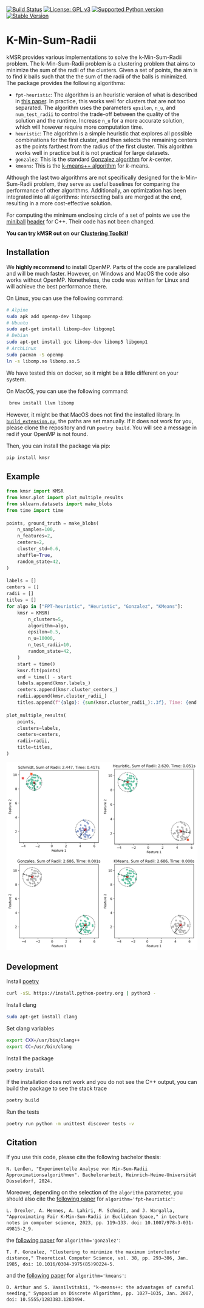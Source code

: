 [![Build Status](https://github.com/algo-hhu/k-min-sum-radii/actions/workflows/mypy-flake-test.yml/badge.svg)](https://github.com/algo-hhu/k-min-sum-radii/actions)
[![License: GPL v3](https://img.shields.io/badge/License-GPLv3-blue.svg)](https://www.gnu.org/licenses/gpl-3.0)
[![Supported Python version](https://img.shields.io/badge/python-3.9+-blue.svg)](https://www.python.org/downloads/release/python-390/)
[![Stable Version](https://img.shields.io/pypi/v/kmsr?label=stable)](https://pypi.org/project/kmsr/)

# K-Min-Sum-Radii

kMSR provides various implementations to solve the k-Min-Sum-Radii problem. The k-Min-Sum-Radii problem is a clustering problem that aims to minimize the sum of the radii of the clusters. Given a set of points, the aim is to find $k$ balls such that the the sum of the radii of the balls is minimized. The package provides the following algorithms:

- `fpt-heuristic`: The algorithm is an heuristic version of what is described in [this paper](https://doi.org/10.1007/978-3-031-49815-2_9). In practice, this works well for clusters that are not too separated. The algorithm uses the parameters `epsilon`, `n_u`, and `num_test_radii` to control the trade-off between the quality of the solution and the runtime. Increase `n_u` for a more accurate solution, which will however require more computation time.
- `heuristic`: The algorithm is a simple heuristic that explores all possible combinations for the first cluster, and then selects the remaining centers as the points farthest from the radius of the first cluster. This algorithm works well in practice but it is not practical for large datasets.
- `gonzalez`: This is the standard [Gonzalez algorithm](https://doi.org/10.1016/0304-3975(85)90224-5) for $k$-center.
- `kmeans`: This is the [k-means++ algorithm](https://doi.org/10.5555/1283383.1283494) for $k$-means.

Although the last two algorithms are not specifically designed for the k-Min-Sum-Radii problem, they serve as useful baselines for comparing the performance of other algorithms. Additionally, an optimization has been integrated into all algorithms: intersecting balls are merged at the end, resulting in a more cost-effective solution.

For computing the minimum enclosing circle of a set of points we use the [miniball](https://people.inf.ethz.ch/gaertner/subdir/software/miniball.html) [header](https://github.com/algo-hhu/k-min-sum-radii/blob/main/kmsr/header/miniball.h) for C++. Their code has not been changed.

**You can try kMSR out on our [Clustering Toolkit](https://clustering-toolkit.algo.hhu.de/K-Min_Sum_Radii_Clustering)!**


## Installation

We **highly recommend** to install OpenMP. Parts of the code are parallelized and will be much faster. However, on Windows and MacOS the code also works without OpenMP. Nonetheless, the code was written for Linux and will achieve the best performance there.

On Linux, you can use the following command:
```bash
# Alpine
sudo apk add openmp-dev libgomp
# Ubuntu
sudo apt-get install libomp-dev libgomp1
# Debian
sudo apt-get install gcc libomp-dev libomp5 libgomp1
# ArchLinux
sudo pacman -S openmp
ln -s libomp.so libomp.so.5
```
We have tested this on docker, so it might be a little different on your system.

On MacOS, you can use the following command:
```bash
 brew install llvm libomp
```
However, it might be that MacOS does not find the installed library. In [`build_extension.py`](./build_extension.py), the paths are set manually. If it does not work for you, please clone the repository and run `poetry build`. You will see a message in red if your OpenMP is not found.

Then, you can install the package via pip:
```bash
pip install kmsr
```

## Example

```python
from kmsr import KMSR
from kmsr.plot import plot_multiple_results
from sklearn.datasets import make_blobs
from time import time

points, ground_truth = make_blobs(
    n_samples=100,
    n_features=2,
    centers=2,
    cluster_std=0.6,
    shuffle=True,
    random_state=42,
)

labels = []
centers = []
radii = []
titles = []
for algo in ["FPT-heuristic", "Heuristic", "Gonzalez", "KMeans"]:
    kmsr = KMSR(
        n_clusters=5,
        algorithm=algo,
        epsilon=0.5,
        n_u=10000,
        n_test_radii=10,
        random_state=42,
    )
    start = time()
    kmsr.fit(points)
    end = time() - start
    labels.append(kmsr.labels_)
    centers.append(kmsr.cluster_centers_)
    radii.append(kmsr.cluster_radii_)
    titles.append(f"{algo}: {sum(kmsr.cluster_radii_):.3f}, Time: {end:.3f}s")

plot_multiple_results(
    points,
    clusters=labels,
    centers=centers,
    radii=radii,
    title=titles,
)
```

<p align="center">
  <img src="https://raw.githubusercontent.com/algo-hhu/k-min-sum-radii/main/images/example.png" alt="Comparison of the Different Methods for kMSR"/>
</p>

## Development

Install [poetry](https://python-poetry.org/docs/#installation)
```bash
curl -sSL https://install.python-poetry.org | python3 -
```

Install clang
```bash
sudo apt-get install clang
```

Set clang variables
```bash
export CXX=/usr/bin/clang++
export CC=/usr/bin/clang
```

Install the package
```bash
poetry install
```

If the installation does not work and you do not see the C++ output, you can build the package to see the stack trace
```bash
poetry build
```

Run the tests
```bash
poetry run python -m unittest discover tests -v
```

## Citation

If you use this code, please cite the following bachelor thesis:

```
N. Lenßen, "Experimentelle Analyse von Min-Sum-Radii Approximationsalgorithmen". Bachelorarbeit, Heinrich-Heine-Universität Düsseldorf, 2024.
```

Moreover, depending on the selection of the `algorithm` parameter, you should also cite the [following paper](https://doi.org/10.1007/978-3-031-49815-2_9) for `algorithm='fpt-heuristic'`:

```
L. Drexler, A. Hennes, A. Lahiri, M. Schmidt, and J. Wargalla, "Approximating Fair K-Min-Sum-Radii in Euclidean Space," in Lecture notes in computer science, 2023, pp. 119–133. doi: 10.1007/978-3-031-49815-2_9.
```

the [following paper](https://doi.org/10.1016/0304-3975(85)90224-5) for `algorithm='gonzalez'`:

```
T. F. Gonzalez, "Clustering to minimize the maximum intercluster distance," Theoretical Computer Science, vol. 38, pp. 293–306, Jan. 1985, doi: 10.1016/0304-3975(85)90224-5.
```

and the [following paper](https://doi.org/10.5555/1283383.1283494) for `algorithm='kmeans'`:

```
D. Arthur and S. Vassilvitskii, "k-means++: the advantages of careful seeding," Symposium on Discrete Algorithms, pp. 1027–1035, Jan. 2007, doi: 10.5555/1283383.1283494.
```
